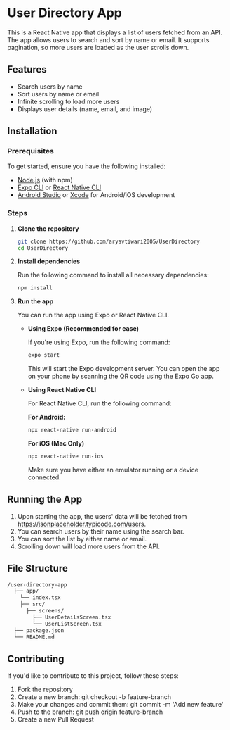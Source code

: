 # User Directory App

This is a React Native app that displays a list of users fetched from an API. The app allows users to search and sort by name or email. It supports pagination, so more users are loaded as the user scrolls down.

## Features

- Search users by name
- Sort users by name or email
- Infinite scrolling to load more users
- Displays user details (name, email, and image)

## Installation

### Prerequisites

To get started, ensure you have the following installed:

- [Node.js](https://nodejs.org/) (with npm)
- [Expo CLI](https://docs.expo.dev/get-started/installation/) or [React Native CLI](https://reactnative.dev/docs/environment-setup)
- [Android Studio](https://developer.android.com/studio) or [Xcode](https://developer.apple.com/xcode/) for Android/iOS development

### Steps

1. **Clone the repository**

   ```bash
   git clone https://github.com/aryavtiwari2005/UserDirectory
   cd UserDirectory
   ```

2. **Install dependencies**

   Run the following command to install all necessary dependencies:

   ```bash
   npm install
   ```

3. **Run the app**

   You can run the app using Expo or React Native CLI.

   - **Using Expo (Recommended for ease)**

     If you're using Expo, run the following command:

     ```bash
     expo start
     ```

     This will start the Expo development server. You can open the app on your phone by scanning the QR code using the Expo Go app.

   - **Using React Native CLI**

     For React Native CLI, run the following command:

     **For Android:**

     ```bash
     npx react-native run-android
     ```

     **For iOS (Mac Only)**

     ```bash
     npx react-native run-ios
     ```

     Make sure you have either an emulator running or a device connected.

## Running the App

1. Upon starting the app, the users' data will be fetched from https://jsonplaceholder.typicode.com/users.
2. You can search users by their name using the search bar.
3. You can sort the list by either name or email.
4. Scrolling down will load more users from the API.

## File Structure

```bash
/user-directory-app
  ├── app/
    └── index.tsx
    ├── src/
      ├── screens/
        ├── UserDetailsScreen.tsx
        └── UserListScreen.tsx
  ├── package.json
  └── README.md
```

## Contributing

If you'd like to contribute to this project, follow these steps:

1. Fork the repository
2. Create a new branch: git checkout -b feature-branch
3. Make your changes and commit them: git commit -m 'Add new feature'
4. Push to the branch: git push origin feature-branch
5. Create a new Pull Request

